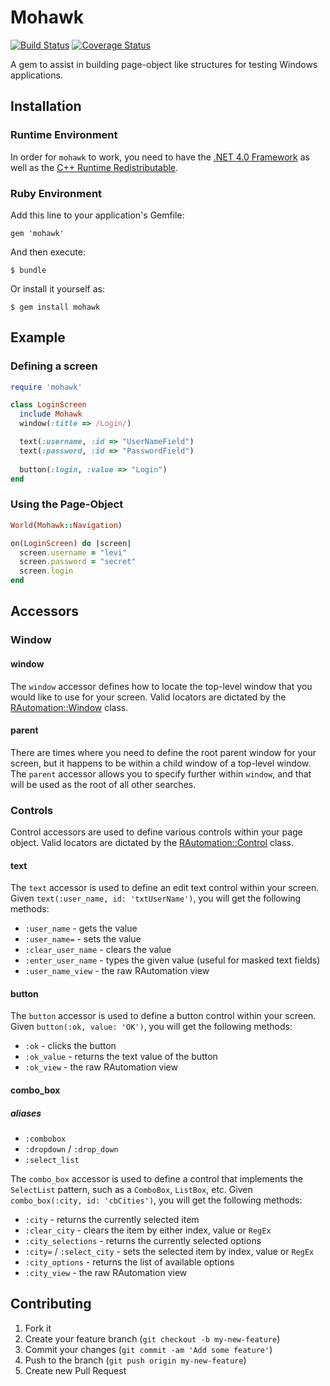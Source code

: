 # Mohawk
[![Build Status](https://travis-ci.org/leviwilson/mohawk.png)](https://travis-ci.org/leviwilson/mohawk)
[![Coverage Status](https://coveralls.io/repos/leviwilson/mohawk/badge.png?branch=master)](https://coveralls.io/r/leviwilson/mohawk?branch=master)

A gem to assist in building page-object like structures for testing Windows applications.

## Installation

### Runtime Environment
In order for `mohawk` to work, you need to have the [.NET 4.0 Framework](http://www.microsoft.com/en-us/download/details.aspx?id=24872) as well as the [C++ Runtime Redistributable](http://www.microsoft.com/en-us/download/details.aspx?id=5555).

### Ruby Environment
Add this line to your application's Gemfile:

    gem 'mohawk'

And then execute:

    $ bundle

Or install it yourself as:

    $ gem install mohawk

## Example

### Defining a screen

```ruby
require 'mohawk'

class LoginScreen
  include Mohawk
  window(:title => /Login/)

  text(:username, :id => "UserNameField")
  text(:password, :id => "PasswordField")
  
  button(:login, :value => "Login")
end
```

### Using the Page-Object
```ruby
World(Mohawk::Navigation)

on(LoginScreen) do |screen|
  screen.username = "levi"
  screen.password = "secret"
  screen.login
end
```

## Accessors
### Window
#### window
The `window` accessor defines how to locate the top-level window that you would like to use for your screen. Valid locators are dictated by the [RAutomation::Window](https://github.com/jarmo/RAutomation/blob/master/lib/rautomation/adapter/ms_uia/window.rb) class.

#### parent
There are times where you need to define the root parent window for your screen, but it happens to be within a child window of a top-level window. The `parent` accessor allows you to specify further within `window`, and that will be used as the root of all other searches.

### Controls
Control accessors are used to define various controls within your page object. Valid locators are dictated by the [RAutomation::Control](https://github.com/jarmo/RAutomation/blob/master/lib/rautomation/adapter/ms_uia/control.rb) class.

#### text
The `text` accessor is used to define an edit text control within your screen. Given `text(:user_name, id: 'txtUserName')`, you will get the following methods:

*  `:user_name` - gets the value
*  `:user_name=` - sets the value
*  `:clear_user_name` - clears the value
*  `:enter_user_name` - types the given value (useful for masked text fields)
*  `:user_name_view` - the raw RAutomation view

#### button
The `button` accessor is used to define a button control within your screen. Given `button(:ok, value: 'OK')`, you will get the following methods:

*  `:ok` - clicks the button
*  `:ok_value` - returns the text value of the button
*  `:ok_view` - the raw RAutomation view

#### combo_box
##### aliases
*  `:combobox`
*  `:dropdown` / `:drop_down`
*  `:select_list`

The `combo_box` accessor is used to define a control that implements the `SelectList` pattern, such as a `ComboBox`, `ListBox`, etc. Given `combo_box(:city, id: 'cbCities')`, you will get the following methods:

*  `:city` - returns the currently selected item
*  `:clear_city` - clears the item by either index, value or `RegEx`
*  `:city_selections` - returns the currently selected options
*  `:city=` / `:select_city` - sets the selected item by index, value or `RegEx`
*  `:city_options` - returns the list of available options
*  `:city_view` - the raw RAutomation view

## Contributing

1. Fork it
2. Create your feature branch (`git checkout -b my-new-feature`)
3. Commit your changes (`git commit -am 'Add some feature'`)
4. Push to the branch (`git push origin my-new-feature`)
5. Create new Pull Request
